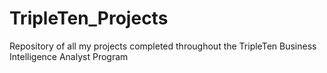 # TripleTen_Projects
Repository of all my projects completed throughout the TripleTen Business Intelligence Analyst Program
